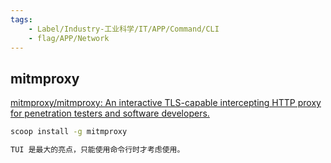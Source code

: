```yaml
---
tags:
    - Label/Industry-工业科学/IT/APP/Command/CLI
    - flag/APP/Network
---
```


## mitmproxy

[mitmproxy/mitmproxy: An interactive TLS-capable intercepting HTTP proxy for penetration testers and software developers.](https://github.com/mitmproxy/mitmproxy)

```bash
scoop install -g mitmproxy

TUI 是最大的亮点，只能使用命令行时才考虑使用。

```